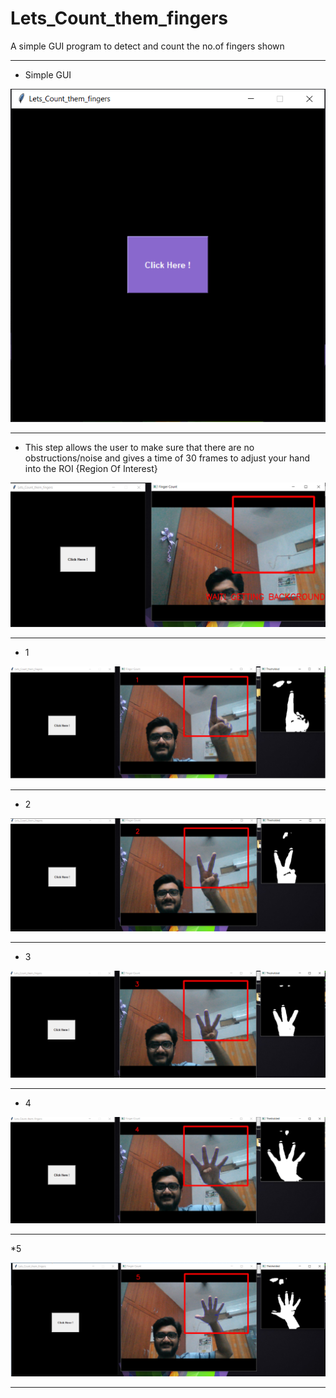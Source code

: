 # Lets_Count_them_fingers

A simple GUI program to detect and count the no.of fingers shown

---------------------------------------------------------------------------------------------------------------------------------------

* Simple GUI

![](fingers_pics/gui.PNG)

----------------------------------------------------------------------------------------------------------------------------------------

* This step allows the user to make sure that there are no obstructions/noise and gives a time of 30 frames to adjust your hand into the 
  ROI {Region Of Interest}

![](fingers_pics/bgd.PNG)

---------------------------------------------------------------------------------------------------------------------------------------

* 1

![](fingers_pics/1.png)

----------------------------------------------------------------------------------------------------------------------------------------

* 2

![](fingers_pics/2.png)

----------------------------------------------------------------------------------------------------------------------------------------

* 3

![](fingers_pics/3.png)

----------------------------------------------------------------------------------------------------------------------------------------

* 4

![](fingers_pics/4.png)

----------------------------------------------------------------------------------------------------------------------------------------

*5

![](fingers_pics/5.png)

----------------------------------------------------------------------------------------------------------------------------------------




















